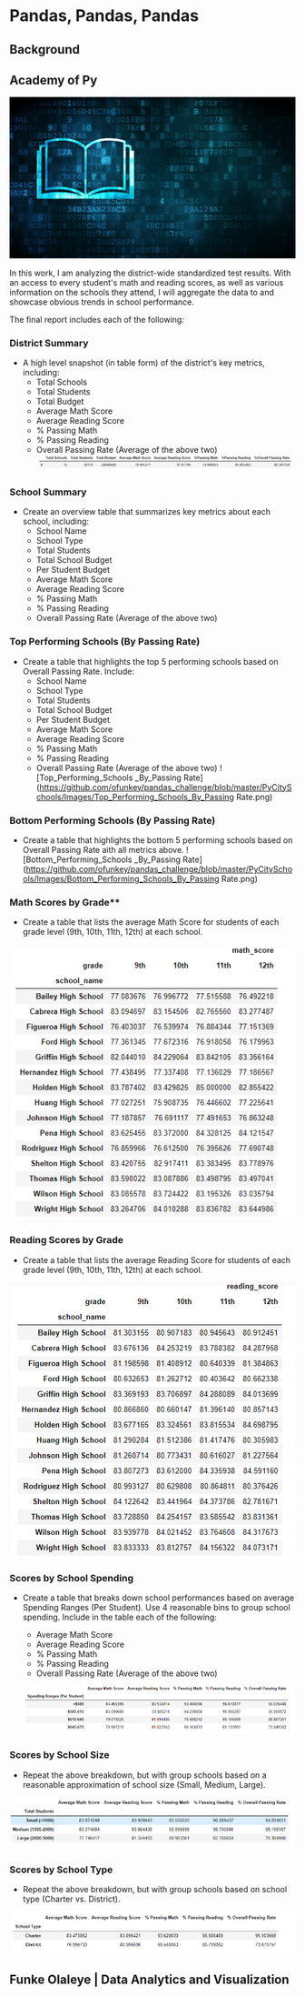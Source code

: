 # Pandas, Pandas, Pandas

## Background

## Academy of Py

![Education](https://github.com/ofunkey/pandas_challenge/blob/master/PyCitySchools/Images/education.png)

In this work, I am analyzing the district-wide standardized test results. With an access to every student's math and reading scores, as well as various information on the schools they attend, I will aggregate the data to and showcase obvious trends in school performance.

The final report includes each of the following:

### District Summary

* A high level snapshot (in table form) of the district's key metrics, including:
  * Total Schools
  * Total Students
  * Total Budget
  * Average Math Score
  * Average Reading Score
  * % Passing Math
  * % Passing Reading
  * Overall Passing Rate (Average of the above two)
  ![District_Summary](https://github.com/ofunkey/pandas_challenge/blob/master/PyCitySchools/Images/District_Summary.png)

### School Summary

* Create an overview table that summarizes key metrics about each school, including:
  * School Name
  * School Type
  * Total Students
  * Total School Budget
  * Per Student Budget
  * Average Math Score
  * Average Reading Score
  * % Passing Math
  * % Passing Reading
  * Overall Passing Rate (Average of the above two)

### Top Performing Schools (By Passing Rate)

* Create a table that highlights the top 5 performing schools based on Overall Passing Rate. Include:
  * School Name
  * School Type
  * Total Students
  * Total School Budget
  * Per Student Budget
  * Average Math Score
  * Average Reading Score
  * % Passing Math
  * % Passing Reading
  * Overall Passing Rate (Average of the above two)
  ![Top_Performing_Schools _By_Passing Rate](https://github.com/ofunkey/pandas_challenge/blob/master/PyCitySchools/Images/Top_Performing_Schools_By_Passing Rate.png)

### Bottom Performing Schools (By Passing Rate)

* Create a table that highlights the bottom 5 performing schools based on Overall Passing Rate aith all metrics above.
![Bottom_Performing_Schools _By_Passing Rate](https://github.com/ofunkey/pandas_challenge/blob/master/PyCitySchools/Images/Bottom_Performing_Schools_By_Passing Rate.png)

### Math Scores by Grade\*\*

* Create a table that lists the average Math Score for students of each grade level (9th, 10th, 11th, 12th) at each school.

![Math_Scores_by_Grade](https://github.com/ofunkey/pandas_challenge/blob/master/PyCitySchools/Images/Math_Scores_by_Grade.png)

### Reading Scores by Grade

* Create a table that lists the average Reading Score for students of each grade level (9th, 10th, 11th, 12th) at each school.

![Reading_Scores_by_Grade](https://github.com/ofunkey/pandas_challenge/blob/master/PyCitySchools/Images/Reading_Scores_by_Grade.png)

### Scores by School Spending

* Create a table that breaks down school performances based on average Spending Ranges (Per Student). Use 4 reasonable bins to group school spending. Include in the table each of the following:
  * Average Math Score
  * Average Reading Score
  * % Passing Math
  * % Passing Reading
  * Overall Passing Rate (Average of the above two)
  
  ![Scores_by_School_Spending](https://github.com/ofunkey/pandas_challenge/blob/master/PyCitySchools/Images/Scores_by_School_Spending.png)

### Scores by School Size

* Repeat the above breakdown, but with group schools based on a reasonable approximation of school size (Small, Medium, Large).

![Scores_by_School_Size](https://github.com/ofunkey/pandas_challenge/blob/master/PyCitySchools/Images/Scores_by_School_Size.png)

### Scores by School Type

* Repeat the above breakdown, but with group schools based on school type (Charter vs. District).

![Scores_by_School_Type](https://github.com/ofunkey/pandas_challenge/blob/master/PyCitySchools/Images/Scores_by_School_Type.png)


## Funke Olaleye | Data Analytics and Visualization
